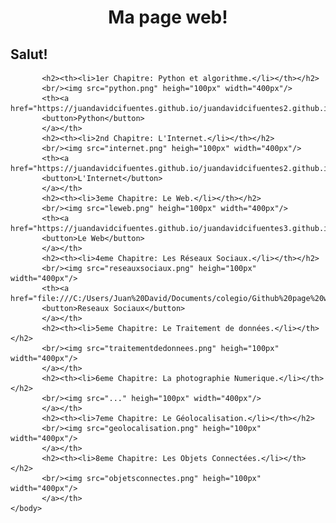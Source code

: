 <html>
	<head>
		<meta charset="uft-8" />
		<link rel="stylesheet" href="style6.css">
		<h1><center>Ma page web!</center></h1>
	</head>
	<body>
		<h2><strong>Salut!</strong></h2>
		   
		   <h2><th><li>1er Chapitre: Python et algorithme.</li></th></h2>
		   <br/><img src="python.png" heigh="100px" width="400px"/>
		   <th><a href="https://juandavidcifuentes.github.io/juandavidcifuentes2.github.io/">
		   <button>Python</button>
		   </a></th>
		   <h2><th><li>2nd Chapitre: L'Internet.</li></th></h2>
		   <br/><img src="internet.png" heigh="100px" width="400px"/>
		   <th><a href="https://juandavidcifuentes.github.io/juandavidcifuentes2.github.io/">
		   <button>L'Internet</button>
		   </a></th>
		   <h2><th><li>3eme Chapitre: Le Web.</li></th></h2>
		   <br/><img src="leweb.png" heigh="100px" width="400px"/>
		   <th><a href="https://juandavidcifuentes.github.io/juandavidcifuentes3.github.io/">
		   <button>Le Web</button>
		   </a></th>
		   <h2><th><li>4eme Chapitre: Les Réseaux Sociaux.</li></th></h2>
		   <br/><img src="reseauxsociaux.png" heigh="100px" width="400px"/>
		   <th><a href="file:///C:/Users/Juan%20David/Documents/colegio/Github%20page%20web/4emechapitre.html">
		   <button>Reseaux Sociaux</button>
		   </a></th>
		   <h2><th><li>5eme Chapitre: Le Traitement de données.</li></th></h2>
		   <br/><img src="traitementdedonnees.png" heigh="100px" width="400px"/>
		   </a></th>
		   <h2><th><li>6eme Chapitre: La photographie Numerique.</li></th></h2>
		   <br/><img src="..." heigh="100px" width="400px"/>
		   </a></th>
		   <h2><th><li>7eme Chapitre: Le Géolocalisation.</li></th></h2>
		   <br/><img src="geolocalisation.png" heigh="100px" width="400px"/>
		   </a></th>
		   <h2><th><li>8eme Chapitre: Les Objets Connectées.</li></th></h2>
		   <br/><img src="objetsconnectes.png" heigh="100px" width="400px"/>
		   </a></th>
	</body>
</html>
